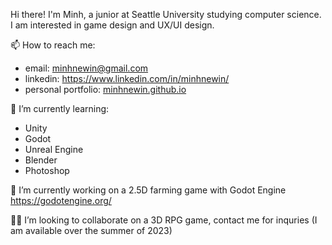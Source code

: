 Hi there! I'm Minh, a junior at Seattle University studying computer science. I am interested in game design and UX/UI design.

📫 How to reach me:
- email: minhnewin@gmail.com
- linkedin: https://www.linkedin.com/in/minhnewin/
- personal portfolio: [minhnewin.github.io](https://minhnewin.github.io/)

🌱 I’m currently learning:
- Unity
- Godot
- Unreal Engine
- Blender
- Photoshop

🔭 I’m currently working on a 2.5D farming game with Godot Engine https://godotengine.org/

🤝🏼 I’m looking to collaborate on a 3D RPG game, contact me for inquries (I am available over the summer of 2023)
<!--
**minhnewin/minhnewin** is a ✨ _special_ ✨ repository because its `README.md` (this file) appears on your GitHub profile.

Here are some ideas to get you started:

- 🤔 I’m looking for help with ...
- 💬 Ask me about ...
- 😄 Pronouns: ...
- ⚡ Fun fact: ...
-->
